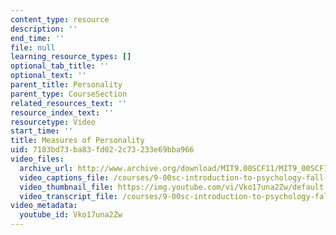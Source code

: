 ```yaml
---
content_type: resource
description: ''
end_time: ''
file: null
learning_resource_types: []
optional_tab_title: ''
optional_text: ''
parent_title: Personality
parent_type: CourseSection
related_resources_text: ''
resource_index_text: ''
resourcetype: Video
start_time: ''
title: Measures of Personality
uid: 7183bd73-ba83-fd02-2c73-233e69bba966
video_files:
  archive_url: http://www.archive.org/download/MIT9.00SCF11/MIT9_00SCF11_lec16_300k.mp4
  video_captions_file: /courses/9-00sc-introduction-to-psychology-fall-2011/aebd9b74bf345a93b0f9dda7338a9a40_Vko17una2Zw.vtt
  video_thumbnail_file: https://img.youtube.com/vi/Vko17una2Zw/default.jpg
  video_transcript_file: /courses/9-00sc-introduction-to-psychology-fall-2011/d32f7c551a15b7a981611dfedc202725_Vko17una2Zw.pdf
video_metadata:
  youtube_id: Vko17una2Zw
---
```

